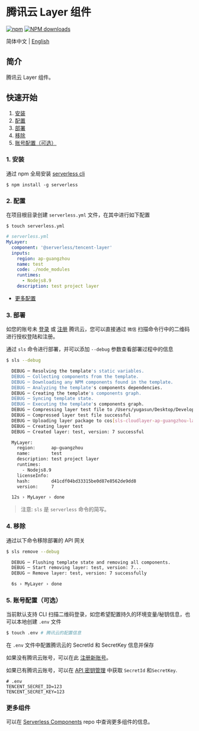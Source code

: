 # 腾讯云 Layer 组件

[![npm](https://img.shields.io/npm/v/%40serverless%2Ftencent-layer)](http://www.npmtrends.com/%40serverless%2Ftencent-layer)
[![NPM downloads](http://img.shields.io/npm/dm/%40serverless%2Ftencent-layer.svg?style=flat-square)](http://www.npmtrends.com/%40serverless%2Ftencent-layer)

简体中文 | [English](https://github.com/serverless-components/tencent-layer/blob/master/README.en.md)

## 简介

腾讯云 Layer 组件。

## 快速开始

1. [安装](#1-安装)
2. [配置](#2-配置)
3. [部署](#3-部署)
4. [移除](#4-移除)
5. [账号配置（可选）](#5-账号配置（可选）)

### 1. 安装

通过 npm 全局安装 [serverless cli](https://github.com/serverless/serverless)

```shell
$ npm install -g serverless
```

### 2. 配置

在项目根目录创建 `serverless.yml` 文件，在其中进行如下配置

```shell
$ touch serverless.yml
```

```yml
# serverless.yml
MyLayer:
  component: '@serverless/tencent-layer'
  inputs:
    region: ap-guangzhou
    name: test
    code: ./node_modules
    runtimes:
      - Nodejs8.9
    description: test project layer
```

- [更多配置](https://github.com/serverless-components/tencent-layer/tree/master/docs/configure.md)

### 3. 部署

如您的账号未 [登录](https://cloud.tencent.com/login) 或 [注册](https://cloud.tencent.com/register) 腾讯云，您可以直接通过 `微信` 扫描命令行中的二维码进行授权登陆和注册。

通过 `sls` 命令进行部署，并可以添加 `--debug` 参数查看部署过程中的信息

```bash
$ sls --debug

  DEBUG ─ Resolving the template's static variables.
  DEBUG ─ Collecting components from the template.
  DEBUG ─ Downloading any NPM components found in the template.
  DEBUG ─ Analyzing the template's components dependencies.
  DEBUG ─ Creating the template's components graph.
  DEBUG ─ Syncing template state.
  DEBUG ─ Executing the template's components graph.
  DEBUG ─ Compressing layer test file to /Users/yugasun/Desktop/Develop/serverless/tencent-layer/example/.serverless/test-layer.zip.
  DEBUG ─ Compressed layer test file successful
  DEBUG ─ Uploading layer package to cos[sls-cloudlayer-ap-guangzhou-layer]. sls-cloudlayer-test-1583823859.zip
  DEBUG ─ Creating layer test
  DEBUG ─ Created layer: test, version: 7 successful

  MyLayer:
    region:      ap-guangzhou
    name:        test
    description: test project layer
    runtimes:
      - Nodejs8.9
    licenseInfo:
    hash:        d41cdf04bd33315be0d87e8562de9dd8
    version:     7

  12s › MyLayer › done
```

> 注意: `sls` 是 `serverless` 命令的简写。

### 4. 移除

通过以下命令移除部署的 API 网关

```bash
$ sls remove --debug

  DEBUG ─ Flushing template state and removing all components.
  DEBUG ─ Start removing layer: test, version: 7...
  DEBUG ─ Remove layer: test, version: 7 successfully

  6s › MyLayer › done
```

### 5. 账号配置（可选）

当前默认支持 CLI 扫描二维码登录，如您希望配置持久的环境变量/秘钥信息，也可以本地创建 `.env` 文件

```bash
$ touch .env # 腾讯云的配置信息
```

在 `.env` 文件中配置腾讯云的 SecretId 和 SecretKey 信息并保存

如果没有腾讯云账号，可以在此 [注册新账号](https://cloud.tencent.com/register)。

如果已有腾讯云账号，可以在 [API 密钥管理](https://console.cloud.tencent.com/cam/capi) 中获取 `SecretId` 和`SecretKey`.

```text
# .env
TENCENT_SECRET_ID=123
TENCENT_SECRET_KEY=123
```

### 更多组件

可以在 [Serverless Components](https://github.com/serverless/components) repo 中查询更多组件的信息。
